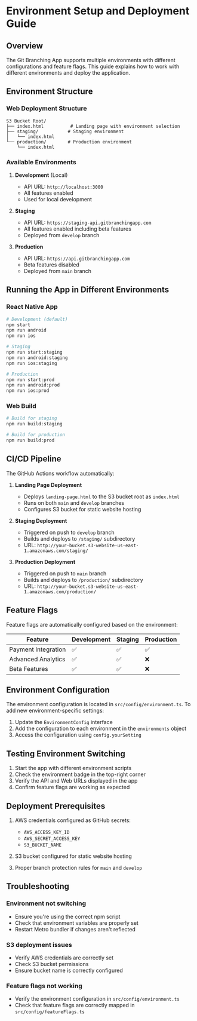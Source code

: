 # Environment Setup and Deployment Guide

## Overview

The Git Branching App supports multiple environments with different configurations and feature flags. This guide explains how to work with different environments and deploy the application.

## Environment Structure

### Web Deployment Structure
```
S3 Bucket Root/
├── index.html          # Landing page with environment selection
├── staging/           # Staging environment
│   └── index.html    
└── production/        # Production environment
    └── index.html    
```

### Available Environments

1. **Development** (Local)
   - API URL: `http://localhost:3000`
   - All features enabled
   - Used for local development

2. **Staging** 
   - API URL: `https://staging-api.gitbranchingapp.com`
   - All features enabled including beta features
   - Deployed from `develop` branch

3. **Production**
   - API URL: `https://api.gitbranchingapp.com`
   - Beta features disabled
   - Deployed from `main` branch

## Running the App in Different Environments

### React Native App

```bash
# Development (default)
npm start
npm run android
npm run ios

# Staging
npm run start:staging
npm run android:staging
npm run ios:staging

# Production
npm run start:prod
npm run android:prod
npm run ios:prod
```

### Web Build

```bash
# Build for staging
npm run build:staging

# Build for production
npm run build:prod
```

## CI/CD Pipeline

The GitHub Actions workflow automatically:

1. **Landing Page Deployment**
   - Deploys `landing-page.html` to the S3 bucket root as `index.html`
   - Runs on both `main` and `develop` branches
   - Configures S3 bucket for static website hosting

2. **Staging Deployment**
   - Triggered on push to `develop` branch
   - Builds and deploys to `/staging/` subdirectory
   - URL: `http://your-bucket.s3-website-us-east-1.amazonaws.com/staging/`

3. **Production Deployment**
   - Triggered on push to `main` branch
   - Builds and deploys to `/production/` subdirectory
   - URL: `http://your-bucket.s3-website-us-east-1.amazonaws.com/production/`

## Feature Flags

Feature flags are automatically configured based on the environment:

| Feature | Development | Staging | Production |
|---------|------------|---------|------------|
| Payment Integration | ✅ | ✅ | ✅ |
| Advanced Analytics | ✅ | ✅ | ❌ |
| Beta Features | ✅ | ✅ | ❌ |

## Environment Configuration

The environment configuration is located in `src/config/environment.ts`. To add new environment-specific settings:

1. Update the `EnvironmentConfig` interface
2. Add the configuration to each environment in the `environments` object
3. Access the configuration using `config.yourSetting`

## Testing Environment Switching

1. Start the app with different environment scripts
2. Check the environment badge in the top-right corner
3. Verify the API and Web URLs displayed in the app
4. Confirm feature flags are working as expected

## Deployment Prerequisites

1. AWS credentials configured as GitHub secrets:
   - `AWS_ACCESS_KEY_ID`
   - `AWS_SECRET_ACCESS_KEY`
   - `S3_BUCKET_NAME`

2. S3 bucket configured for static website hosting

3. Proper branch protection rules for `main` and `develop`

## Troubleshooting

### Environment not switching
- Ensure you're using the correct npm script
- Check that environment variables are properly set
- Restart Metro bundler if changes aren't reflected

### S3 deployment issues
- Verify AWS credentials are correctly set
- Check S3 bucket permissions
- Ensure bucket name is correctly configured

### Feature flags not working
- Verify the environment configuration in `src/config/environment.ts`
- Check that feature flags are correctly mapped in `src/config/featureFlags.ts` 